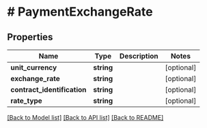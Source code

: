 # # PaymentExchangeRate

## Properties

Name | Type | Description | Notes
------------ | ------------- | ------------- | -------------
**unit_currency** | **string** |  | [optional] 
**exchange_rate** | **string** |  | [optional] 
**contract_identification** | **string** |  | [optional] 
**rate_type** | **string** |  | [optional] 

[[Back to Model list]](../../README.md#documentation-for-models) [[Back to API list]](../../README.md#documentation-for-api-endpoints) [[Back to README]](../../README.md)


